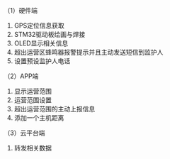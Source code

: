 （1）硬件端
1.	GPS定位信息获取
2.	STM32驱动板绘画与焊接
3.	OLED显示相关信息
4.	超出运营区蜂鸣器报警提示并且主动发送短信到监护人
5.	设置预设监护人电话

（2）APP端
1.	显示运营范围
2.	运营范围设置
3.	超出运营范围的主动上报信息
4.	添加一个主机距离

（3）云平台端
1.	转发相关数据
